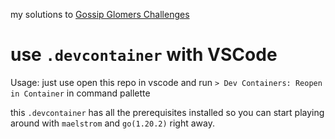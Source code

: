 my solutions to [Gossip Glomers Challenges](https://fly.io/dist-sys)

# use `.devcontainer` with VSCode

Usage: just use open this repo in vscode and run `> Dev Containers: Reopen in Container` in command pallette

this `.devcontainer` has all the prerequisites installed so you can start playing around with `maelstrom` and `go(1.20.2)` right away.